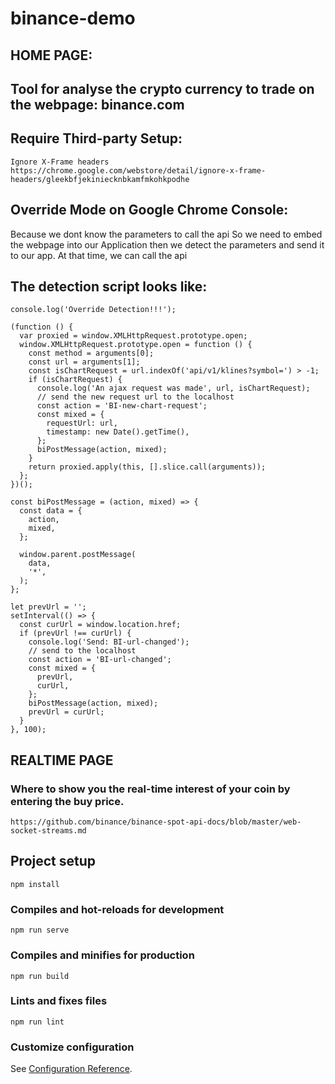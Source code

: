 # binance-demo

## HOME PAGE:

## Tool for analyse the crypto currency to trade on the webpage: binance.com

## Require Third-party Setup:
```
Ignore X-Frame headers
https://chrome.google.com/webstore/detail/ignore-x-frame-headers/gleekbfjekiniecknbkamfmkohkpodhe
```

## Override Mode on Google Chrome Console:

Because we dont know the parameters to call the api
So we need to embed the webpage into our Application then we detect the parameters 
and send it to our app. At that time, we can call the api
## The detection script looks like:

```
console.log('Override Detection!!!');

(function () {
  var proxied = window.XMLHttpRequest.prototype.open;
  window.XMLHttpRequest.prototype.open = function () {
    const method = arguments[0];
    const url = arguments[1];
    const isChartRequest = url.indexOf('api/v1/klines?symbol=') > -1;
    if (isChartRequest) {
      console.log('An ajax request was made', url, isChartRequest);
      // send the new request url to the localhost
      const action = 'BI-new-chart-request';
      const mixed = {
        requestUrl: url,
        timestamp: new Date().getTime(),
      };
      biPostMessage(action, mixed);
    }
    return proxied.apply(this, [].slice.call(arguments));
  };
})();

const biPostMessage = (action, mixed) => {
  const data = {
    action,
    mixed,
  };

  window.parent.postMessage(
    data,
    '*',
  );
};

let prevUrl = '';
setInterval(() => {
  const curUrl = window.location.href;
  if (prevUrl !== curUrl) {
    console.log('Send: BI-url-changed');
    // send to the localhost
    const action = 'BI-url-changed';
    const mixed = {
      prevUrl,
      curUrl,
    };
    biPostMessage(action, mixed);
    prevUrl = curUrl;
  }
}, 100);
```

## REALTIME PAGE

### Where to show you the real-time interest of your coin by entering the buy price.

```
https://github.com/binance/binance-spot-api-docs/blob/master/web-socket-streams.md
```


## Project setup
```
npm install
```

### Compiles and hot-reloads for development
```
npm run serve
```

### Compiles and minifies for production
```
npm run build
```

### Lints and fixes files
```
npm run lint
```

### Customize configuration
See [Configuration Reference](https://cli.vuejs.org/config/).
